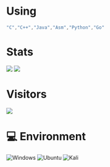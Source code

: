  
# Using
```C++
"C","C++","Java","Asm","Python","Go"
```
 
# Stats 
![](https://github-readme-stats.vercel.app/api?username=rogxo&show_icons=true&include_all_commits=true&theme=radical)
![](https://github-readme-stats.vercel.app/api/top-langs/?username=rogxo&layout=compact&langs_count=10&theme=radical)

# Visitors
![](https://count.getloli.com/get/@rogxo?theme=gelbooru)

# 💻 Environment
![Windows](https://img.shields.io/badge/Windows%2011-00BBFF?style=flat-square&logo=Windows&logoColor=ffffff)
![Ubuntu](https://img.shields.io/badge/Ubuntu%2022%2e04-dd4814?style=flat-square&logo=ubuntu&logoColor=ffffff)
![Kali](https://img.shields.io/badge/Kali-2fb0da?style=flat-square&logo=kali&logoColor=ffffff)
